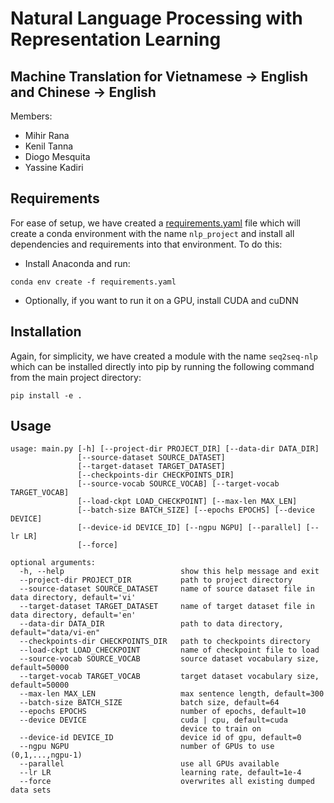 # Natural Language Processing with Representation Learning

## Machine Translation for Vietnamese → English and Chinese → English

Members:
  - Mihir Rana
  - Kenil Tanna
  - Diogo Mesquita
  - Yassine Kadiri

## Requirements
For ease of setup, we have created a [requirements.yaml](https://github.com/avidkenil/NLP_Project/blob/master/requirements.yaml) file which will create a conda environment with the name `nlp_project` and install all dependencies and requirements into that environment. To do this:
  - Install Anaconda and run:
```
conda env create -f requirements.yaml
```
  - Optionally, if you want to run it on a GPU, install CUDA and cuDNN

## Installation
Again, for simplicity, we have created a module with the name `seq2seq-nlp` which can be installed directly into pip by running the following command from the main project directory:
```
pip install -e .
```

## Usage
```
usage: main.py [-h] [--project-dir PROJECT_DIR] [--data-dir DATA_DIR]
               [--source-dataset SOURCE_DATASET]
               [--target-dataset TARGET_DATASET]
               [--checkpoints-dir CHECKPOINTS_DIR]
               [--source-vocab SOURCE_VOCAB] [--target-vocab TARGET_VOCAB]
               [--load-ckpt LOAD_CHECKPOINT] [--max-len MAX_LEN]
               [--batch-size BATCH_SIZE] [--epochs EPOCHS] [--device DEVICE]
               [--device-id DEVICE_ID] [--ngpu NGPU] [--parallel] [--lr LR]
               [--force]

optional arguments:
  -h, --help                          show this help message and exit
  --project-dir PROJECT_DIR           path to project directory
  --source-dataset SOURCE_DATASET     name of source dataset file in data directory, default='vi'
  --target-dataset TARGET_DATASET     name of target dataset file in data directory, default='en'
  --data-dir DATA_DIR                 path to data directory, default="data/vi-en"
  --checkpoints-dir CHECKPOINTS_DIR   path to checkpoints directory
  --load-ckpt LOAD_CHECKPOINT         name of checkpoint file to load
  --source-vocab SOURCE_VOCAB         source dataset vocabulary size, default=50000
  --target-vocab TARGET_VOCAB         target dataset vocabulary size, default=50000
  --max-len MAX_LEN                   max sentence length, default=300
  --batch-size BATCH_SIZE             batch size, default=64
  --epochs EPOCHS                     number of epochs, default=10
  --device DEVICE                     cuda | cpu, default=cuda
                                      device to train on
  --device-id DEVICE_ID               device id of gpu, default=0
  --ngpu NGPU                         number of GPUs to use (0,1,...,ngpu-1)
  --parallel                          use all GPUs available
  --lr LR                             learning rate, default=1e-4
  --force                             overwrites all existing dumped data sets
```
